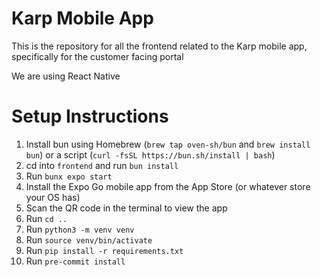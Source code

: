 # Karp Mobile App

This is the repository for all the frontend related to the Karp mobile app, specifically for the customer facing portal

We are using React Native

# Setup Instructions

1. Install bun using Homebrew (```brew tap oven-sh/bun``` and ```brew install bun```) or a script (```curl -fsSL https://bun.sh/install | bash```)
2. cd into ```frontend``` and run ```bun install```
3. Run ```bunx expo start```
4. Install the Expo Go mobile app from the App Store (or whatever store your OS has)
5. Scan the QR code in the terminal to view the app
6. Run ```cd ..```
7. Run ```python3 -m venv venv```
8. Run ```source venv/bin/activate```
9. Run ```pip install -r requirements.txt```
10. Run ```pre-commit install```